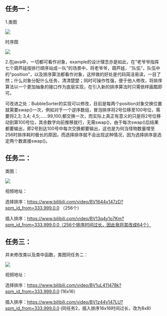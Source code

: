 ## 任务一：

1.类图 

![](http://www.plantuml.com/plantuml/png/RL6zJZCn4Epz52wJ8dc1-nJbIvE68Y90WoWskILO-EoJVmJXuDtnUksJ5L7jxdXdTaRU-W0kn44BPGAwLpYZF5gNsabe2_rYsGcVPgeN30SDXjeVSTRWlTp5qqbZ9Ho3K-OYnxJKaTxpYuH4_u2HEOMqH_oYTQuol25tdM0XwNF91n_gOpQ2WJPuqChWOnOUmNcipl0Jpp4W7sn2tIa3oUfKF8pMgw2ioQA7Cd38s_49TCGcD4abdRgLGbOndxp4K6XKWltl75mNovbRMPCeXgJcceqKhA7oNJHna7jde-adoYHTbyk5owcRtJJ1aeUzZQxVNU_1l9EGAvL-f1BuGFkFShNwtaZk-Oy8-WlXLh2nZ5JLYgtNIQgacXF_QpS9HJvv2sqAeSws7cpTjlWMJHy7_Gi0)

时序图

![](http://www.plantuml.com/plantuml/png/XP0nRiCm34LtdKAZCoG7q12aHO4ksJfqbcswDi1O1aMYQKzVAdHTJVKYYe_I_n-yP8x4SaCNEqxaSPh1n-olMbV48xm2V0CLRhTraXEnuMTfMuGtxRVX9qtRS1Y0e7z_a3-ZsA9vsTMvOkgFvrB28jmS_4lawAVPrVhwmbA436oeEJX3lxzH3raKbqwPEGHEJqJnItajU3pNNS0K-sQDTqAOFtZyzttMiWNOibrJMZpSeHC6dTOxC8Mw3uzbDGHPa4zyvzqF0qeUztKxJBdONs3kvOO_)



2.在java中，一切都可看作对象，example的设计理念亦是如此，在“老爷爷指挥七个葫芦娃按排行顺序站成一队”的场景中，将老爷爷，葫芦娃，''队伍"，队伍中的"position"，以及排序算法都看作对象，这样做的好处是代码简洁易读，一目了然；什么对象分配什么任务，清清楚楚；同时可操作性强，便于他人修改，将排序算法以一个更加抽象的接口作为底层实现，在引入新的排序算法时只需依样画瓢即可。

可改进之处：BubbleSorter的实现可以修改，目前是每两个position对象交换位置就需要swap()一次，例如对于一个逆序数组，冒泡排序将2号位移至100号位，需要将2,3; 3,4; 4,5;......99,100;都交换一次，而实际上真正有意义的只是将2号位移动到第100号位，其余数字向前推移就行，无需swap()，由于每次swap()后结果都要输出，即2号到达100号中每次交换都要输出，这也是为何当怪物数量增至256时排序耗时极长的原因，而选择排序就不会出现这种情况，因为选择排序是选定两个数直接swap()。

## 任务二：

类图：

![](http://www.plantuml.com/plantuml/png/bL6zJiCm4Dxz51xReNs1eAfqgP10gYYm80OtFOg5OqV-4PJGTyTtEKTHCx7uVkpxVixh49MFgJ52smZ-NTKWzyxdj1F6gUDiNecGQumdY3kZBAONKHiLWjo3WJfgPylCFdfjJxBDxog4V7sJAYDygNOyTcS3-FY_cOqBeHDuolW1Mu0Vy9NeCMIWG1AVoYL91sR1mcWBpuJPAX-WU85lg5E4dckqXdjjrS50n_oj2ngT4kYE2rhBf7nH9i58Eq9bdF8g-ojW8Mj9l5mAqTrwhywp-J1RfZh1WgJf8mdXtdYKUC6cHZva0jmmcfA-ed3gmw4Qv0nYICJM9N_Sd1-L_KGap_4YhhvQBXQ_AzddWlzpUe7VbHlJ6XF1-gXHr0pDvJB3iBt1-ituANO1wQQj5G-KsX7Xr0DVN1lWxXhiCJNc3m00)

视频地址：

选择排序：https://www.bilibili.com/video/BV1644y147zD?spm_id_from=333.999.0.0 （256个）

插入排序：https://www.bilibili.com/video/BV13q4y1o7Km?spm_id_from=333.999.0.0（256个排序时间过长，因此我将其改成64个）



## 任务三：

并未修改类以及类中函数，类图同任务二：

![](http://www.plantuml.com/plantuml/png/bL6zJiCm4Dxz51xReNs1eAfqgP10gYYm80OtFOg5OqV-4PJGTyTtEKTHCx7uVkpxVixh49MFgJ52smZ-NTKWzyxdj1F6gUDiNecGQumdY3kZBAONKHiLWjo3WJfgPylCFdfjJxBDxog4V7sJAYDygNOyTcS3-FY_cOqBeHDuolW1Mu0Vy9NeCMIWG1AVoYL91sR1mcWBpuJPAX-WU85lg5E4dckqXdjjrS50n_oj2ngT4kYE2rhBf7nH9i58Eq9bdF8g-ojW8Mj9l5mAqTrwhywp-J1RfZh1WgJf8mdXtdYKUC6cHZva0jmmcfA-ed3gmw4Qv0nYICJM9N_Sd1-L_KGap_4YhhvQBXQ_AzddWlzpUe7VbHlJ6XF1-gXHr0pDvJB3iBt1-ituANO1wQQj5G-KsX7Xr0DVN1lWxXhiCJNc3m00)



视频地址：

选择排序：https://www.bilibili.com/video/BV1uL411478k?spm_id_from=333.999.0.0 (16x16）

插入排序：https://www.bilibili.com/video/BV1z44y147LU?spm_id_from=333.999.0.0 (同任务2，插入排序16x16时间过长，改为8x8)

